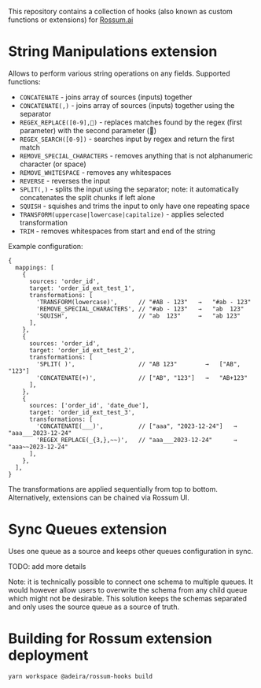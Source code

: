 This repository contains a collection of hooks (also known as custom functions or extensions) for [Rossum.ai](https://rossum.ai/)

# String Manipulations extension

Allows to perform various string operations on any fields. Supported functions:

- `CONCATENATE` - joins array of sources (inputs) together
- `CONCATENATE(,)` - joins array of sources (inputs) together using the separator
- `REGEX_REPLACE([0-9],🧮)` - replaces matches found by the regex (first parameter) with the second parameter (🧮)
- `REGEX_SEARCH([0-9])` - searches input by regex and return the first match
- `REMOVE_SPECIAL_CHARACTERS` - removes anything that is not alphanumeric character (or space)
- `REMOVE_WHITESPACE` - removes any whitespaces
- `REVERSE` - reverses the input
- `SPLIT(,)` - splits the input using the separator; note: it automatically concatenates the split chunks if left alone
- `SQUISH` - squishes and trims the input to only have one repeating space
- `TRANSFORM(uppercase|lowercase|capitalize)` - applies selected transformation
- `TRIM` - removes whitespaces from start and end of the string

Example configuration:

<!-- prettier-ignore-start -->
```json5
{
  mappings: [
    {
      sources: 'order_id',
      target: 'order_id_ext_test_1',
      transformations: [
        'TRANSFORM(lowercase)',      // "#AB - 123"   →   "#ab - 123"
        'REMOVE_SPECIAL_CHARACTERS', // "#ab - 123"   →   "ab  123"
        'SQUISH',                    // "ab  123"     →   "ab 123"
      ],
    },
    {
      sources: 'order_id',
      target: 'order_id_ext_test_2',
      transformations: [
        'SPLIT( )',                  // "AB 123"        →   ["AB", "123"]
        'CONCATENATE(+)',            // ["AB", "123"]   →   "AB+123"
      ],
    },
    {
      sources: ['order_id', 'date_due'],
      target: 'order_id_ext_test_3',
      transformations: [
        'CONCATENATE(___)',          // ["aaa", "2023-12-24"]   →   "aaa___2023-12-24"
        'REGEX_REPLACE(_{3,},~~)',   // "aaa___2023-12-24"      →   "aaa~~2023-12-24"
      ],
    },
  ],
}
```
<!-- prettier-ignore-end -->

The transformations are applied sequentially from top to bottom. Alternatively, extensions can be chained via Rossum UI.

# Sync Queues extension

Uses one queue as a source and keeps other queues configuration in sync.

TODO: add more details

Note: it is technically possible to connect one schema to multiple queues. It would however allow users to overwrite the schema from any child queue which might not be desirable. This solution keeps the schemas separated and only uses the source queue as a source of truth.

# Building for Rossum extension deployment

```
yarn workspace @adeira/rossum-hooks build
```
